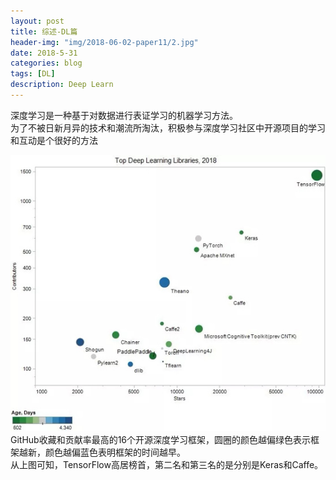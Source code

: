 ```yaml
---
layout: post
title: 综述-DL篇
header-img: "img/2018-06-02-paper11/2.jpg"
date: 2018-5-31
categories: blog
tags: [DL]
description: Deep Learn
---
```


深度学习是一种基于对数据进行表证学习的机器学习方法。<br>
为了不被日新月异的技术和潮流所淘汰，积极参与深度学习社区中开源项目的学习和互动是个很好的方法<br>

![](/img/2018-06-02-paper11/1.jpg)<br>
GitHub收藏和贡献率最高的16个开源深度学习框架，圆圈的颜色越偏绿色表示框架越新，颜色越偏蓝色表明框架的时间越早。<br>
从上图可知，TensorFlow高居榜首，第二名和第三名的是分别是Keras和Caffe。<br>
